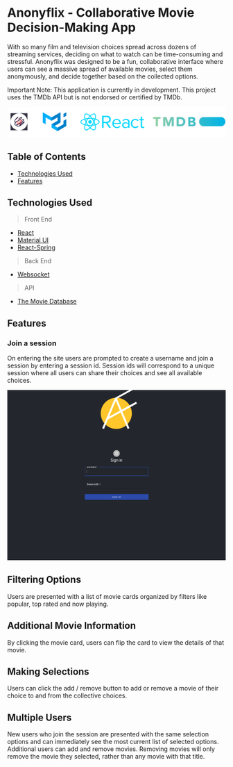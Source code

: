 # Anonyflix - Collaborative Movie Decision-Making App

With so many film and television choices spread across dozens of streaming services, deciding on what to watch can be time-consuming and stressful. Anonyflix was designed to be a fun, collaborative interface where users can see a massive spread of available movies, select them anonymously, and decide together based on the collected options.

Important Note: This application is currently in development. This project uses the TMDb API but is not endorsed or certified by TMDb.

![dependencies-logos](./read-me-imgs/dependencies-logos.png)

## Table of Contents

- [Technologies Used](#technologies-used)
- [Features](#features)

## Technologies Used

> Front End

- [React](https://reactjs.org/)
- [Material UI](https://material-ui.com/)
- [React-Spring](https://www.react-spring.io/)

> Back End

- [Websocket](https://www.npmjs.com/package/websocket)

> API

- [The Movie Database](https://www.themoviedb.org/)

## Features

### Join a session

On entering the site users are prompted to create a username and join a session by entering a session id. Session ids will correspond to a unique session where all users can share their choices and see all available choices.

![sign-in img](./read-me-imgs/sign-in.png)

## Filtering Options

Users are presented with a list of movie cards organized by filters like popular, top rated and now playing.

## Additional Movie Information

By clicking the movie card, users can flip the card to view the details of that movie.

## Making Selections

Users can click the add / remove button to add or remove a movie of their choice to and from the collective choices.

## Multiple Users

New users who join the session are presented with the same selection options and can immediately see the most current list of selected options. Additional users can add and remove movies. Removing movies will only remove the movie they selected, rather than any movie with that title.
